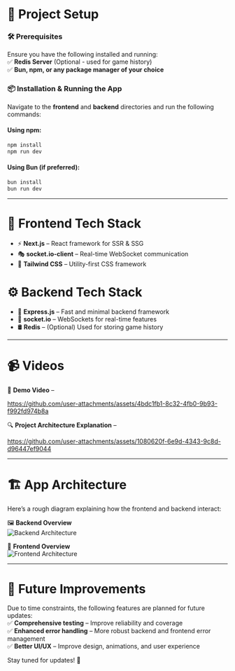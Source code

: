 # 🚀 Project Setup  

### 🛠 Prerequisites  
Ensure you have the following installed and running:  
✅ **Redis Server** (Optional - used for game history)  
✅ **Bun, npm, or any package manager of your choice**  

### 📦 Installation & Running the App  
Navigate to the **frontend** and **backend** directories and run the following commands:  

#### **Using npm:**  
```bash
npm install
npm run dev
```

#### **Using Bun (if preferred):**  
```bash
bun install
bun run dev
```

---

# 🎨 Frontend Tech Stack  
- ⚡ **Next.js** – React framework for SSR & SSG  
- 🎭 **socket.io-client** – Real-time WebSocket communication  
- 🎨 **Tailwind CSS** – Utility-first CSS framework  

# ⚙️ Backend Tech Stack  
- 🚀 **Express.js** – Fast and minimal backend framework  
- 🔄 **socket.io** – WebSockets for real-time features  
- 🛢️ **Redis** – (Optional) Used for storing game history

---

# 📹 Videos  
🎥 **Demo Video** – 

https://github.com/user-attachments/assets/4bdc1fb1-8c32-4fb0-9b93-f992fd974b8a

  
🔍 **Project Architecture Explanation** – 


https://github.com/user-attachments/assets/1080620f-6e9d-4343-9c8d-d96447ef9044



---

# 🏗️ App Architecture  
Here’s a rough diagram explaining how the frontend and backend interact:  

🖼️ **Backend Overview**  
![Backend Architecture](https://github.com/user-attachments/assets/39cafb04-ad04-4d1a-ae6c-24fa67915059)  

🎨 **Frontend Overview**  
![Frontend Architecture](https://github.com/user-attachments/assets/2ad7deed-f4f4-47c5-a8cf-c0b8d22b9e4a)  

---

# 🚀 Future Improvements  
Due to time constraints, the following features are planned for future updates:  
✅ **Comprehensive testing** – Improve reliability and coverage  
✅ **Enhanced error handling** – More robust backend and frontend error management  
✅ **Better UI/UX** – Improve design, animations, and user experience  

Stay tuned for updates! 🎉  
